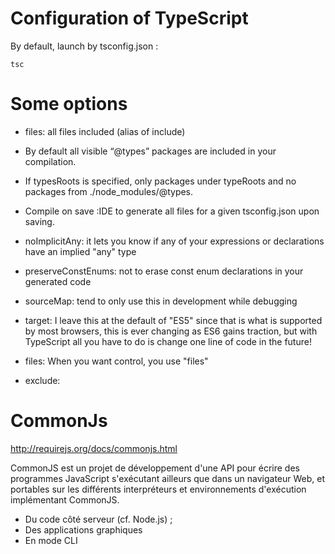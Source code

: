 # Configuration of TypeScript


By default, launch by tsconfig.json :

``` 
tsc
``` 

# Some options

+ files: all files included (alias of include)
+ By default all visible “@types” packages are included in your compilation.
+ If typesRoots is specified, only packages under typeRoots and no packages from ./node_modules/@types.
+ Compile on save :IDE to generate all files for a given tsconfig.json upon saving.

+ noImplicitAny:  it lets you know if any of your expressions or declarations have an implied "any" type
+ preserveConstEnums:  not to erase const enum declarations in your generated code
+ sourceMap:  tend to only use this in development while debugging
+ target: I leave this at the default of "ES5" since that is what is supported by most browsers, this is ever changing as ES6 gains traction, but with TypeScript all you have to do is change one line of code in the future!
+ files: When you want control, you use "files"
+ exclude: 


# CommonJs

http://requirejs.org/docs/commonjs.html

CommonJS est un projet de développement d'une API pour écrire des programmes JavaScript s'exécutant ailleurs que dans un navigateur Web, et portables sur les différents interpréteurs et environnements d'exécution implémentant CommonJS.

+ Du code côté serveur (cf. Node.js) ;
+ Des applications graphiques 
+ En mode CLI